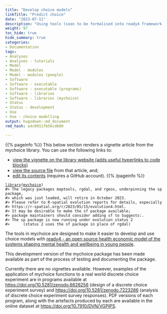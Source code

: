 ```yaml
---
title: "Develop choice models"
linkTitle: "Predict choice"
date: "2023-07-11"
description: "Using tools (soon to be formalised into ready4 framework modules) from the mychoice R package, it is possible to develop choice models from responses to a discrete choice experiment survey."
weight: 97
toc_hide: true
hide_summary: true
categories: 
- Documentation
tags: 
- Analyses
- Analyses - tutorials
- Model
- Model - modules
- Model - modules (people)
- Software
- Software - executable
- Software - executable (programs)
- Software - libraries
- Software - libraries (mychoice)
- Status
- Status - development
- Use
- Use - choice modelling
output: hugodown::md_document
rmd_hash: a4c0911fb56cd680

---
```


{{% pageinfo %}} This below section renders a vignette article from the mychoice library. You can use the following links to:

-   [view the vignette on the library website (adds useful hyperlinks to code blocks)](https://ready4-dev.github.io/youthu/articles/mychoice.html)
-   [view the source file](https://github.com/ready4-dev/youthu/blob/main/vignettes/mychoice.Rmd) from that article, and;
-   [edit its contents](https://github.com/ready4-dev/youthu/edit/main/vignettes/mychoice.Rmd) (requires a GitHub account). {{% /pageinfo %}}

<div class="highlight">

</div>

<div class="highlight">

<pre class='chroma'><code class='language-r' data-lang='r'><span><span class='kr'><a href='https://rdrr.io/r/base/library.html'>library</a></span><span class='o'>(</span><span class='nv'><a href='https://ready4-dev.github.io/mychoice/'>mychoice</a></span><span class='o'>)</span></span>
<span><span class='c'>#&gt; The legacy packages maptools, rgdal, and rgeos, underpinning the sp package,</span></span>
<span><span class='c'>#&gt; which was just loaded, will retire in October 2023.</span></span>
<span><span class='c'>#&gt; Please refer to R-spatial evolution reports for details, especially</span></span>
<span><span class='c'>#&gt; https://r-spatial.org/r/2023/05/15/evolution4.html.</span></span>
<span><span class='c'>#&gt; It may be desirable to make the sf package available;</span></span>
<span><span class='c'>#&gt; package maintainers should consider adding sf to Suggests:.</span></span>
<span><span class='c'>#&gt; The sp package is now running under evolution status 2</span></span>
<span><span class='c'>#&gt;      (status 2 uses the sf package in place of rgdal)</span></span>
<span></span></code></pre>

</div>

The tools in mychoice are designed to make it easier to develop and use choice models with [ready4 - an open source health economic model of the systems shaping mental health and wellbeing in young people](https://www.ready4-dev.com).

This development version of the mychoice package has been made available as part of the process of testing and documenting the package.

Currently there are no vignettes available. However, examples of the application of mychoice functions to a real world discrete choice experiment are in programs available at <https://doi.org/10.5281/zenodo.6626256> (design of a discrete choice experiment survey) and <https://doi.org/10.5281/zenodo.7223286> (analysis of discrete choice experiment survey responses). PDF versions of each program, along with the artefacts produced by each are available in the online dataset at <https://doi.org/10.7910/DVN/VGPIPS>.

